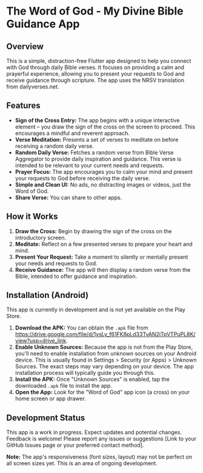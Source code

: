 # The Word of God - My Divine Bible Guidance App

## Overview

This is a simple, distraction-free Flutter app designed to help you connect with God through daily Bible verses. It focuses on providing a calm and prayerful experience, allowing you to present your requests to God and receive guidance through scripture. The app uses the NRSV translation from dailyverses.net.

## Features

*   **Sign of the Cross Entry:** The app begins with a unique interactive element – you draw the sign of the cross on the screen to proceed. This encourages a mindful and reverent approach.
*   **Verse Meditation:**  Presents a set of verses to meditate on before receiving a random daily verse.
*   **Random Daily Verse:**  Fetches a random verse from Bible Verse Aggregator to provide daily inspiration and guidance. This verse is intended to be relevant to your current needs and requests.
*   **Prayer Focus:** The app encourages you to calm your mind and present your requests to God before receiving the daily verse.
*   **Simple and Clean UI:**  No ads, no distracting images or videos, just the Word of God.
*   **Share Verse:** You can share to other apps.

## How it Works

1.  **Draw the Cross:** Begin by drawing the sign of the cross on the introductory screen.
2.  **Meditate:**  Reflect on a few presented verses to prepare your heart and mind.
3.  **Present Your Request:** Take a moment to silently or mentally present your needs and requests to God.
4.  **Receive Guidance:** The app will then display a random verse from the Bible, intended to offer guidance and inspiration.

## Installation (Android)

This app is currently in development and is not yet available on the Play Store.

1.  **Download the APK:** You can obtain the `.apk` file from https://drive.google.com/file/d/1ysLy_f61FK8pLd33TyAN2jTpVTPuPL8K/view?usp=drive_link.
2.  **Enable Unknown Sources:**  Because the app is not from the Play Store, you'll need to enable installation from unknown sources on your Android device. This is usually found in Settings > Security (or Apps) > Unknown Sources. The exact steps may vary depending on your device. The app installation process will typically guide you through this.
3.  **Install the APK:**  Once "Unknown Sources" is enabled, tap the downloaded `.apk` file to install the app.
4.  **Open the App:**  Look for the "Word of God" app icon (a cross) on your home screen or app drawer.

## Development Status

This app is a work in progress. Expect updates and potential changes. Feedback is welcome! Please report any issues or suggestions [Link to your GitHub Issues page or your preferred contact method].

**Note:** The app's responsiveness (font sizes, layout) may not be perfect on all screen sizes yet. This is an area of ongoing development.
